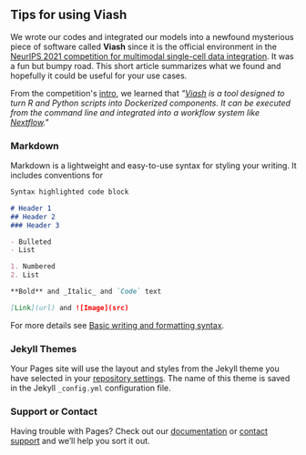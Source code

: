## Tips for using Viash

We wrote our codes and integrated our models into a newfound mysterious piece of software called **Viash** since it is the official environment in the [NeurIPS 2021 competition for multimodal single-cell data integration](https://eval.ai/web/challenges/challenge-page/1111/overview). It was a fun but bumpy road. This short article summarizes what we found and hopefully it could be useful for your use cases. 

From the competition's [intro](https://openproblems.bio/neurips_docs/submission/quickstart/), we learned that _"[Viash](https://viash.io/) is a tool designed to turn R and Python scripts into Dockerized components. It can be executed from the command line and integrated into a workflow system like [Nextflow](https://www.nextflow.io/)."_

### Markdown

Markdown is a lightweight and easy-to-use syntax for styling your writing. It includes conventions for

```markdown
Syntax highlighted code block

# Header 1
## Header 2
### Header 3

- Bulleted
- List

1. Numbered
2. List

**Bold** and _Italic_ and `Code` text

[Link](url) and ![Image](src)
```

For more details see [Basic writing and formatting syntax](https://docs.github.com/en/github/writing-on-github/getting-started-with-writing-and-formatting-on-github/basic-writing-and-formatting-syntax).

### Jekyll Themes

Your Pages site will use the layout and styles from the Jekyll theme you have selected in your [repository settings](https://github.com/xuerchen/hello/settings/pages). The name of this theme is saved in the Jekyll `_config.yml` configuration file.

### Support or Contact

Having trouble with Pages? Check out our [documentation](https://docs.github.com/categories/github-pages-basics/) or [contact support](https://support.github.com/contact) and we’ll help you sort it out.
